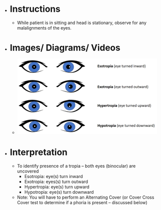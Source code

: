 - # Instructions
	- While patient is in sitting and head is stationary, observe for any malalignments of the eyes.
- # Images/ Diagrams/ Videos
	- ![image.png](../assets/image_1639586349446_0.png)
- # Interpretation
	- To identify presence of a tropia – both eyes (binocular) are uncovered
		- Esotropia: eye(s) turn inward
		- Exotropia: eyes(s) turn outward
		- Hypertropia: eye(s) turn upward
		- Hypotropia: eye(s) turn downward
	- Note: You will have to perform an Alternating Cover (or Cover Cross Cover test to determine if a phoria is present – discussed below)